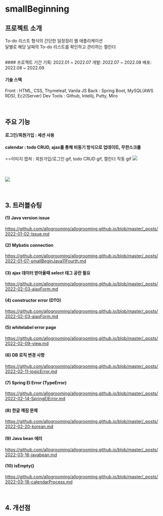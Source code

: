 # smallBeginning
## 프로젝트 소개
To-do 리스트 형식의 간단한 일정정리 웹 애플리케이션  
달별로 해당 날짜의 To-do 리스트를 확인하고 관리하는 캘린더

<br>
#### 프로젝트 기간
기획: 2022.01 ~ 2022.07
개발: 2022.07 ~ 2022.08
배포: 2022.08 ~ 2022.09

<br>

#### 기술 스택
Front : HTML, CSS, Thymeleaf, Vanila JS
Back : Spring Boot, MySQL(AWS RDS), Ec2(Server)
Dev Tools : Github, Intellij, Putty, Miro

<br>

## 주요 기능
#### 로그인/회원가입 : 세션 사용

#### calendar : todo CRUD, ajax를 통해 비동기 방식으로 업데이트, 무한스크롤

⭐⭐이미지 캡쳐 : 회원가입/로그인 gif, todo CRUD gif, 캘린더 작동 gif
![](https://velog.velcdn.com/images/kiiim/post/fa44a42d-3f07-43df-8a89-f030360a6044/image.gif)  

<br>

![](https://velog.velcdn.com/images/kiiim/post/6e5d45ce-4f46-4e93-b1ac-d63731d6a2c6/image.gif)  


<br>

## 3. 트러블슈팅
#### (1) Java version issue
https://github.com/allogrooming/allogrooming.github.io/blob/master/_posts/2022-01-02-Issue.md

#### (2) Mybatis connection
https://github.com/allogrooming/allogrooming.github.io/blob/master/_posts/2022-01-07-smallBeginJava11Fourth.md

#### (3) ajax 데이터 받아올때 select 태그 공란 필요
https://github.com/allogrooming/allogrooming.github.io/blob/master/_posts/2022-02-03-ajaxForm.md

#### (4) constructor error (DTO)
https://github.com/allogrooming/allogrooming.github.io/blob/master/_posts/2022-02-03-ajaxForm.md

#### (5) whitelabel error page
https://github.com/allogrooming/allogrooming.github.io/blob/master/_posts/2022-02-09-view.md

#### (6) DB 로직 변경 사항
https://github.com/allogrooming/allogrooming.github.io/blob/master/_posts/2022-02-11-logicError.md

#### (7) Spring EI Error (TypeError)
https://github.com/allogrooming/allogrooming.github.io/blob/master/_posts/2022-02-14-SpringElError.md

#### (8) 한글 깨짐 문제
https://github.com/allogrooming/allogrooming.github.io/blob/master/_posts/2022-02-20-korean.md

#### (9) Java bean 에러
https://github.com/allogrooming/allogrooming.github.io/blob/master/_posts/2022-03-16-javabean.md

#### (10) isEmpty()
https://github.com/allogrooming/allogrooming.github.io/blob/master/_posts/2022-03-18-calendarProcess.md

<br>

## 4. 개선점
